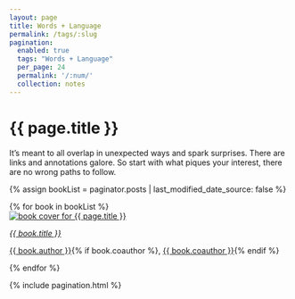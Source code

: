 ```yaml
---
layout: page
title: Words + Language
permalink: /tags/:slug
pagination: 
  enabled: true
  tags: "Words + Language"
  per_page: 24
  permalink: '/:num/'
  collection: notes
---
```


<h1>{{ page.title }}</h1>

<p>It’s meant to all overlap in unexpected ways and spark surprises. There are links and annotations galore. So start with what piques your interest, there are no wrong paths to follow.</p>

{% assign bookList = paginator.posts | last_modified_date_source: false %}
<div id="books">
  {% for book in bookList %}
    <div class="book-entry">
      <div class="book-image">
        <a class="internal-link" href="/books/{{ book.title | slugify }}"><img class="book-img" src="/assets/book-covers/{{ book.cover }}" alt="book cover for {{ page.title }}"></a>
      </div>
        <p><a class="internal-link internal-link-unstyled" href="/books/{{ book.title | slugify }}"><em>{{ book.title }}</em></a></p>
        <p class="sans"><a class="internal-link internal-link-unstyled" href="/authors/{{ book.author | slugify }}">{{ book.author }}</a>{% if book.coauthor %}, <a class="internal-link internal-link-unstyled" href="/authors/{{ book.coauthor | slugify }}">{{ book.coauthor }}</a>{% endif %}</p>
    </div>
  {% endfor %}
  </div>

  {% include pagination.html %}